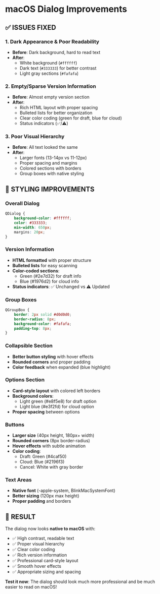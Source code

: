 # macOS Dialog Improvements

## ✅ ISSUES FIXED

### **1. Dark Appearance & Poor Readability**
- **Before**: Dark background, hard to read text
- **After**: 
  - White background (`#ffffff`)
  - Dark text (`#333333`) for better contrast
  - Light gray sections (`#fafafa`)

### **2. Empty/Sparse Version Information**
- **Before**: Almost empty version section
- **After**: 
  - Rich HTML layout with proper spacing
  - Bulleted lists for better organization
  - Clear color coding (green for draft, blue for cloud)
  - Status indicators (✅/⚠️)

### **3. Poor Visual Hierarchy**
- **Before**: All text looked the same
- **After**:
  - Larger fonts (13-14px vs 11-12px)
  - Proper spacing and margins
  - Colored sections with borders
  - Group boxes with native styling

## 🎨 STYLING IMPROVEMENTS

### **Overall Dialog**
```css
QDialog {
    background-color: #ffffff;
    color: #333333;
    min-width: 650px;
    margins: 20px;
}
```

### **Version Information**
- **HTML formatted** with proper structure
- **Bulleted lists** for easy scanning
- **Color-coded sections**:
  - Green (#2e7d32) for draft info
  - Blue (#1976d2) for cloud info
- **Status indicators**: ✅ Unchanged vs ⚠️ Updated

### **Group Boxes**
```css
QGroupBox {
    border: 2px solid #d0d0d0;
    border-radius: 8px;
    background-color: #fafafa;
    padding-top: 8px;
}
```

### **Collapsible Section**
- **Better button styling** with hover effects
- **Rounded corners** and proper padding
- **Color feedback** when expanded (blue highlight)

### **Options Section**
- **Card-style layout** with colored left borders
- **Background colors**:
  - Light green (#e8f5e8) for draft option
  - Light blue (#e3f2fd) for cloud option
- **Proper spacing** between options

### **Buttons**
- **Larger size** (40px height, 180px+ width)
- **Rounded corners** (8px border-radius)
- **Hover effects** with subtle animation
- **Color coding**:
  - Draft: Green (#4caf50)
  - Cloud: Blue (#2196f3)
  - Cancel: White with gray border

### **Text Areas**
- **Native font** (-apple-system, BlinkMacSystemFont)
- **Better sizing** (120px max height)
- **Proper padding** and borders

## 🚀 RESULT

The dialog now looks **native to macOS** with:
- ✅ High contrast, readable text
- ✅ Proper visual hierarchy
- ✅ Clear color coding
- ✅ Rich version information
- ✅ Professional card-style layout
- ✅ Smooth hover effects
- ✅ Appropriate sizing and spacing

**Test it now**: The dialog should look much more professional and be much easier to read on macOS!